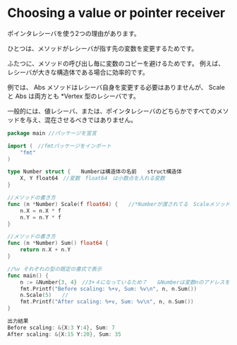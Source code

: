 # Choosing a value or pointer receiver

ポインタレシーバを使う2つの理由があります。

ひとつは、メソッドがレシーバが指す先の変数を変更するためです。

ふたつに、メソッドの呼び出し毎に変数のコピーを避けるためです。 例えば、レシーバが大きな構造体である場合に効率的です。

例では、 Abs メソッドはレシーバ自身を変更する必要はありませんが、 Scale と Abs は両方とも *Vertex 型のレシーバです。

一般的には、値レシーバ、または、ポインタレシーバのどちらかですべてのメソッドを与え、混在させるべきではありません。<br>

```go
package main //パッケージを宣言

import (　//fmtパッケージをインポート
	"fmt"
)

type Number struct {　　Numberは構造体の名前　　struct構造体　
	X, Y float64　//変数　float64　は小数点を入れる変数　
}

//メソッドの書き方
func (n *Number) Scale(f float64) {　　//*Numberが渡されてる　Scaleメソッドを定義
	n.X = n.X * f
	n.Y = n.Y * f
}

//メソッドの書き方　
func (n *Number) Sum() float64 {　　
	return n.X + n.Y　 
}

//%v それぞれの型の既定の書式で表示
func main() {
	n := &Number{3, 4}　//3+４になっているため７　　&Numberは変数nのアドレスを取得
	fmt.Printf("Before scaling: %+v, Sum: %v\n", n, n.Sum())　
	n.Scale(5)　　//
	fmt.Printf("After scaling: %+v, Sum: %v\n", n, n.Sum())　　
}

出力結果
Before scaling: &{X:3 Y:4}, Sum: 7
After scaling: &{X:15 Y:20}, Sum: 35
